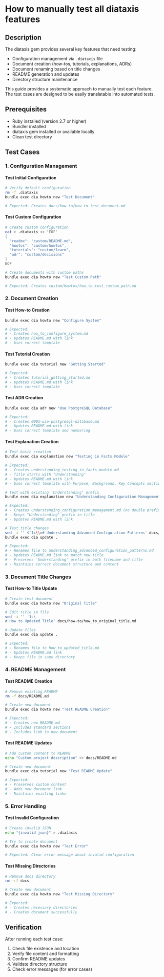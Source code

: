 # How to manually test all diataxis features

## Description

The diataxis gem provides several key features that need testing:

* Configuration management via `.diataxis` file
* Document creation (how-tos, tutorials, explanations, ADRs)
* Document renaming based on title changes
* README generation and updates
* Directory structure maintenance

This guide provides a systematic approach to manually test each feature. The test cases are designed to be easily translatable into automated tests.

## Prerequisites

* Ruby installed (version 2.7 or higher)
* Bundler installed
* diataxis gem installed or available locally
* Clean test directory

## Test Cases

### 1. Configuration Management

#### Test Initial Configuration

```bash
# Verify default configuration
rm -f .diataxis
bundle exec dia howto new "Test Document"

# Expected: Creates docs/how-to/how_to_test_document.md
```

#### Test Custom Configuration

```bash
# Create custom configuration
cat > .diataxis << 'EOF'
{
  "readme": "custom/README.md",
  "howtos": "custom/howtos",
  "tutorials": "custom/learn",
  "adr": "custom/decisions"
}
EOF

# Create documents with custom paths
bundle exec dia howto new "Test Custom Path"

# Expected: Creates custom/howtos/how_to_test_custom_path.md
```

### 2. Document Creation

#### Test How-to Creation

```bash
bundle exec dia howto new "Configure System"

# Expected:
# - Creates how_to_configure_system.md
# - Updates README.md with link
# - Uses correct template
```

#### Test Tutorial Creation

```bash
bundle exec dia tutorial new "Getting Started"

# Expected:
# - Creates tutorial_getting_started.md
# - Updates README.md with link
# - Uses correct template
```

#### Test ADR Creation

```bash
bundle exec dia adr new "Use PostgreSQL Database"

# Expected:
# - Creates 0001-use-postgresql-database.md
# - Updates README.md with link
# - Uses correct template and numbering
```

#### Test Explanation Creation

```bash
# Test basic creation
bundle exec dia explanation new "Testing in Facts Module"

# Expected:
# - Creates understanding_testing_in_facts_module.md
# - Title starts with "Understanding"
# - Updates README.md with link
# - Uses correct template with Purpose, Background, Key Concepts sections

# Test with existing 'Understanding' prefix
bundle exec dia explanation new "Understanding Configuration Management"

# Expected:
# - Creates understanding_configuration_management.md (no double prefix)
# - Keeps "Understanding" prefix in title
# - Updates README.md with link

# Test title changes
sed -i '' $'1c\\n# Understanding Advanced Configuration Patterns' docs/explanations/understanding_configuration_management.md
bundle exec dia update .

# Expected:
# - Renames file to understanding_advanced_configuration_patterns.md
# - Updates README.md link to match new title
# - Preserves 'Understanding' prefix in both filename and title
# - Maintains correct document structure and content
```

### 3. Document Title Changes

#### Test How-to Title Update

```bash
# Create test document
bundle exec dia howto new "Original Title"

# Edit title in file
sed -i '' '1c\
# How to Updated Title' docs/how-to/how_to_original_title.md

# Update files
bundle exec dia update .

# Expected:
# - Renames file to how_to_updated_title.md
# - Updates README.md link
# - Keeps file in same directory
```

### 4. README Management

#### Test README Creation

```bash
# Remove existing README
rm -f docs/README.md

# Create new document
bundle exec dia howto new "Test README Creation"

# Expected:
# - Creates new README.md
# - Includes standard sections
# - Includes link to new document
```

#### Test README Updates

```bash
# Add custom content to README
echo "Custom project description" >> docs/README.md

# Create new document
bundle exec dia tutorial new "Test README Update"

# Expected:
# - Preserves custom content
# - Adds new document link
# - Maintains existing links
```

### 5. Error Handling

#### Test Invalid Configuration

```bash
# Create invalid JSON
echo "{invalid json}" > .diataxis

# Try to create document
bundle exec dia howto new "Test Error"

# Expected: Clear error message about invalid configuration
```

#### Test Missing Directories

```bash
# Remove docs directory
rm -rf docs

# Create new document
bundle exec dia howto new "Test Missing Directory"

# Expected:
# - Creates necessary directories
# - Creates document successfully
```

## Verification

After running each test case:

1. Check file existence and location
2. Verify file content and formatting
3. Confirm README updates
4. Validate directory structure
5. Check error messages (for error cases)
